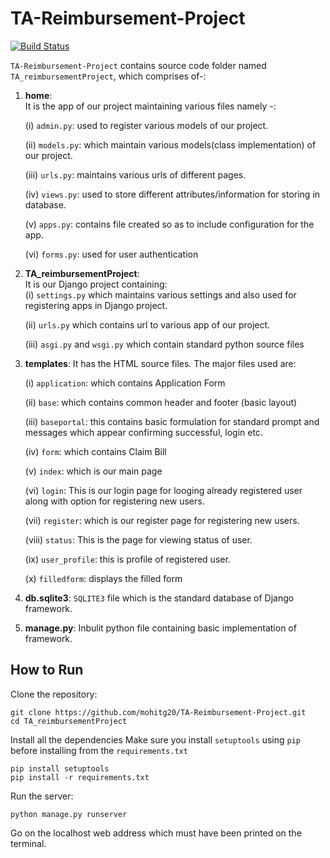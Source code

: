 # TA-Reimbursement-Project

[![Build Status](https://github.com/mohitg20/TA-Reimbursement-Project/actions/workflows/django.yml/badge.svg)](https://github.com/mohitg20/TA-Reimbursement-Project)

`TA-Reimbursement-Project` contains source code folder named `TA_reimbursementProject`, which comprises of-:

1. **home**:  
It is the app of our project maintaining various files namely -:  

    (i) `admin.py`: used to register various models of our project.  

    (ii) `models.py`: which maintain various models(class implementation) of our project.  

    (iii) `urls.py`: maintains various urls of different pages.  

    (iv) `views.py`: used to store different attributes/information for storing in database.  

    (v) `apps.py`: contains file created so as to include configuration for the app.  

    (vi) `forms.py`: used for user authentication

2. **TA_reimbursementProject**:  
    It is our Django project containing:  
    (i) `settings.py` which maintains various settings and also used for registering apps in Django project.  

    (ii) `urls.py` which contains url to various app of our project.  

    (iii) `asgi.py` and `wsgi.py` which contain standard python source files

3. **templates**:
It has the HTML source files. The major files used are:  

    (i) `application`: which contains Application Form  

    (ii) `base`: which contains common header and footer (basic layout)  

    (iii) `baseportal`: this contains basic formulation for standard prompt and messages which appear confirming successful, login etc.  

    (iv) `form`: which contains Claim Bill  

    (v) `index`: which is our main page  

    (vi) `login`: This is our login page for looging already registered user along with option for registering new users.  

    (vii) `register`: which is our register page for registering new users.  

    (viii) `status`: This is the page for viewing status of user.  

    (ix) `user_profile`: this is profile of registered user.  

    (x) `filledform`: displays the filled form

4. **db.sqlite3**:
`SQLITE3` file which is the standard database of Django framework.

5. **manage.py**: Inbulit python file containing basic implementation of framework.

## How to Run

Clone the repository:

```
git clone https://github.com/mohitg20/TA-Reimbursement-Project.git
cd TA_reimbursementProject
```

Install all the dependencies
Make sure you install `setuptools` using `pip` before installing from the `requirements.txt`
```
pip install setuptools
pip install -r requirements.txt
```

Run the server:

```
python manage.py runserver
```

Go on the localhost web address which must have been printed on the terminal.

